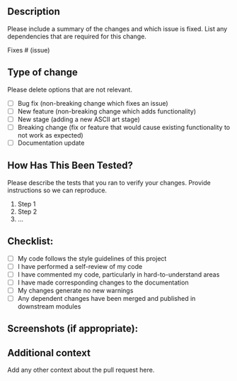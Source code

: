 ## Description
Please include a summary of the changes and which issue is fixed. List any dependencies that are required for this change.

Fixes # (issue)

## Type of change
Please delete options that are not relevant.

- [ ] Bug fix (non-breaking change which fixes an issue)
- [ ] New feature (non-breaking change which adds functionality)
- [ ] New stage (adding a new ASCII art stage)
- [ ] Breaking change (fix or feature that would cause existing functionality to not work as expected)
- [ ] Documentation update

## How Has This Been Tested?
Please describe the tests that you ran to verify your changes. Provide instructions so we can reproduce.

1. Step 1
2. Step 2
3. ...

## Checklist:
- [ ] My code follows the style guidelines of this project
- [ ] I have performed a self-review of my code
- [ ] I have commented my code, particularly in hard-to-understand areas
- [ ] I have made corresponding changes to the documentation
- [ ] My changes generate no new warnings
- [ ] Any dependent changes have been merged and published in downstream modules

## Screenshots (if appropriate):

## Additional context
Add any other context about the pull request here.